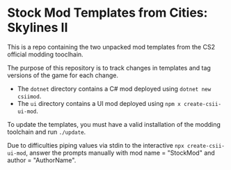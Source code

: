 # Stock Mod Templates from Cities: Skylines II

This is a repo containing the two unpacked mod templates from the CS2 official modding tooclhain.

The purpose of this repository is to track changes in templates and tag versions of the game for each change.

- The `dotnet` directory contains a C# mod deployed using `dotnet new csiimod`.
- The `ui` directory contains a UI mod deployed using `npm x create-csii-ui-mod`.

To update the templates, you must have a valid installation of the modding toolchain and run `./update`.

Due to difficulties piping values via stdin to the interactive `npx create-csii-ui-mod`, answer the prompts manually
with mod name = "StockMod" and author = "AuthorName".
